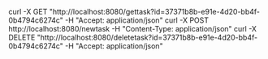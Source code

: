 curl -X GET "http://localhost:8080/gettask?id=37371b8b-e91e-4d20-bb4f-0b4794c6274c" -H "Accept: application/json"
curl -X POST http://localhost:8080/newtask -H "Content-Type: application/json"
curl -X DELETE "http://localhost:8080/deletetask?id=37371b8b-e91e-4d20-bb4f-0b4794c6274c" -H "Accept: application/json"